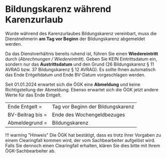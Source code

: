 # Bildungskarenz während Karenzurlaub

Wurde während des Karenzurlaubes Bildungskarenz vereinbart, muss die Dienstnehmerin **am Tag vor Beginn** der Bildungskarenz abgemeldet werden.

Da das Dienstverhältnis bereits ruhend ist, führen Sie einen **Wiedereintritt** durch (*Abrechnungen / Wiedereintritt*). Geben Sie KEIN Eintrittsdatum ein, sondern nur das **Austrittsdatum** und den Grund (26 Bildungskarenz § 11 AVRAG bzw. 37 Bildungskarenz § 12 AVRAG). Es sollte Ihnen automatisch das Ende Entgeltdatum und Ende BV-Datum vorgeschlagen werden.

Seit 01.01.2024 erwartet sich die ÖGK eine **Abmeldung** und keine Richtigstellung der Abmeldung. Ebenso erwartet sich die ÖGK jetzt andere Werte für das Ende Entgelt.

|                  |                                   |
| ---------------- | --------------------------------- |
| Ende Entgelt =   | Tag vor Beginn der Bildungskarenz |
| BV-Beitrag bis = | Ende des Wochengeldbezuges        |
| Abmeldegrund =   | Bildungskarenz                    |

!!! warning "Hinweis"
    Die ÖGK hat bestätigt, dass es trotz ihrer Vorgaben zu einem Clearingfall kommen wird, der vom Sachbearbeiter aufgelöst wird. Falls Sie dennoch einen Clearingfall erhalten, klären Sie dies bitte mit Ihrem ÖGK-Sachbearbeiter ab.